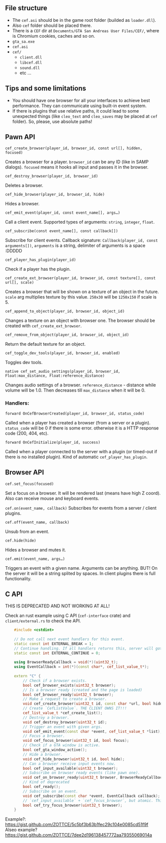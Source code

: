 
## File structure
- The `cef.asi` should be in the game root folder (builded as `loader.dll`).
- Also `cef` folder should be placed there.
- There is a `CEF` dir at `Documents/GTA San Andreas User Files/CEF/`, where is Chromium cookies, caches and so on.
- `gta_sa.exe`
- `cef.asi`
- `cef/`
    - `client.dll`
    - `libcef.dll`
    - `sound.dll`
    - etc …


## Tips and some limitations
- You should have one browser for all your interfaces to achieve best performance. They can communicate using built-in event system.
- If there is plugins that use relative paths, it could lead to some unexpected things (like `cleo_text` and `cleo_saves` may be placed at `cef` folder). So, please, use absolute paths!

## Pawn API

`cef_create_browser(player_id, browser_id, const url[], hidden, focused)`

Creates a browser for a player. `browser_id` can be any ID (like in SAMP dialogs). `focused` means it hooks all input and passes it in the browser.

`cef_destroy_browser(player_id, browser_id)`

Deletes a browser.

`cef_hide_browser(player_id, browser_id, hide)`

Hides a browser.

`cef_emit_event(player_id, const event_name[], args…)`

Call a client event. Supported types of arguments: `string`, `integer`, `float`.

`cef_subscribe(const event_name[], const callback[])`

Subscribe for client events. Callback signature: `Callback(player_id, const arguments[])`, `arguments` is a string, delimiter of arguments is a space :DDDDD

`cef_player_has_plugin(player_id)`

Check if a player has the plugin.

`cef_create_ext_browser(player_id, browser_id, const texture[], const url[], scale)`

Creates a browser that will be shown on a texture of an object in the future. `scale` arg multiplies texture by this value. `250x30` will be `1250x150` if scale is 5.

`cef_append_to_object(player_id, browser_id, object_id)`

Changes a texture on an object with browser one. The browser should be created with `cef_create_ext_browser`.

`cef_remove_from_object(player_id, browser_id, object_id)`

Return the default texture for an object.

`cef_toggle_dev_tools(player_id, browser_id, enabled)`

Toggles dev tools.

`native cef_set_audio_settings(player_id, browser_id, Float:max_distance, Float:reference_distance)`

Changes audio settings of a browser. `reference_distance` - distance while volume will be 1.0. Then decreases till `max_distance` when it will be 0.

### Handlers:

`forward OnCefBrowserCreated(player_id, browser_id, status_code)`

Called when a player has created a browser (from a server or a plugin). `status_code` will be 0 if there is some error. otherwise it is a HTTP response code (200, 404, etc).

`forward OnCefInitialize(player_id, success)`

Called when a player connected to the server with a plugin (or timed-out if there is no installed plugin). Kind of automatic `cef_player_has_plugin`.

## Browser API

`cef.set_focus(focused)`

Set a focus on a browser. It will be rendered last (means have high Z coord). Also can receive mouse and keyboard events.

`cef.on(event_name, callback)`
Subscribes for events from a server / client plugins.

`cef.off(event_name, callback)`

Unsub from an event.

`cef.hide(hide)`

Hides a browser and mutes it.

`cef.emit(event_name, args…)`

Triggers an event with a given name. Arguments can be anything. BUT! On the server it will be a string splited by spaces. In client plugins there is full functionality.

## C API

THIS IS DEPRECATED AND NOT WORKING AT ALL!

Check an rust example using C API (`cef-interface` crate) and `client/external.rs` to check the API.

```C++
    #include <cstdint>
    
    // Do not call next event handlers for this event.
    static const int EXTERNAL_BREAK = 1;
    // Continue handling. If all handlers returns this, server will got the event.
    static const int EXTERNAL_CONTINUE = 0;
    
    using BrowserReadyCallback = void(*)(uint32_t);
    using EventCallback = int(*)(const char*, cef_list_value_t*);
    
    extern "C" {
        // Check if a browser exists.
        bool cef_browser_exists(uint32_t browser);
        // Is a browser ready (created and the page is loaded)
        bool cef_browser_ready(uint32_t browser);
        // Make a request to create a browser.
        void cef_create_browser(uint32_t id, const char *url, bool hidden, bool focused);
        // Create `CefListValue`. THE CLIENT OWNS IT!!!
        cef_list_value_t *cef_create_list();
        // Destroy a browser.
        void cef_destroy_browser(uint32_t id);
        // Trigger an event with given args.
        void cef_emit_event(const char *event, cef_list_value_t *list);
        // Focus a browser.
        void cef_focus_browser(uint32_t id, bool focus);
        // Check if a GTA window is active.
        bool cef_gta_window_active();
        // Hide a browser.
        void cef_hide_browser(uint32_t id, bool hide);
        // Can a browser receive input events now.
        bool cef_input_available(uint32_t browser);
        // Subscribe on browser ready events (like pawn one).
        void cef_on_browser_ready(uint32_t browser, BrowserReadyCallback callback);
        // Kind of deprecated
        bool cef_ready();
        // Subscribe on an event.
        void cef_subscribe(const char *event, EventCallback callback);
        // `cef_input_available` + `cef_focus_browser`, but atomic. This function should be used in this cases.
        bool cef_try_focus_browser(uint32_t browser);
    }
```

Example?: https://gist.github.com/ZOTTCE/5c5bf3b63b1fec29c104e0085cd51f9f
Alseo example? https://gist.github.com/ZOTTCE/7dee2d196138457772aa79355069014a
